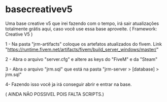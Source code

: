 # basecreativev5
Uma base creative v5 que irei fazendo com o tempo, irá sair atualizações totalmente grátis aqui, caso você use essa base aproveite. ( Framework: Creative V5 )

1 - Na pasta "jrm-artifacts" coloque os artefatos atualizados do fivem. Link "https://runtime.fivem.net/artifacts/fivem/build_server_windows/master/"

2 - Abra o arquivo "server.cfg" e altere as keys do "FiveM" e da "Steam"

3 - Abra o arquivo "jrm.sql" que está na pasta "jrm-server > [database] > jrm.sql"

4- Fazendo isso você ja irá conseguir abrir e entrar na base.

( AINDA NÃO POSSIVEL POIS FALTA SCRIPTS.)
